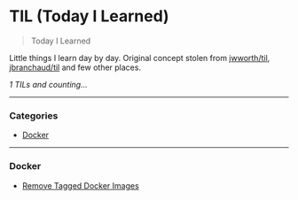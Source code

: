 # TIL (Today I Learned)

> Today I Learned

Little things I learn day by day. Original concept stolen from [jwworth/til](https://github.com/jwworth/til), [jbranchaud/til](https://github.com/jbranchaud/til) and few other places.

_1 TILs and counting..._

---

### Categories

* [Docker](#docker)

---

### Docker

- [Remove <none> Tagged Docker Images](docker/remove-none-tagged-docker-images.md)
